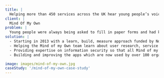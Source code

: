 ```yaml
---
title: |
  Helping more than 450 services across the UK hear young people’s voices
client: |
  Mind Of My Own
problem: |
  Young people were always being asked to fill in paper forms and had know way of keeping track of whether they were heard. The Mind of my Own team came together to see if digital technology could make it easier for young people to get their social workers to listen to them. They discovered that apps could do this. These apps need to be appealing to young people, tailored to their needs, easy to use for workers, safe and secure.
solution: |
  - Starting in 2013 with a learn, build, measure approach funded by Nominet. We used paper prototypes, tests and experiments.
  - Helping the Mind of my Own team learn about user research, service design and product management
  - Providing expertise on information security so that all Mind of my Own’s apps meet ISO27001 and GDPR standards
  - Building and improving the apps which are now used by over 100 organisations to talk with the young people in their care.

image: images/mind-of-my-own.jpg
caseStudy: '/mind-of-my-own-case-study'
---
```

